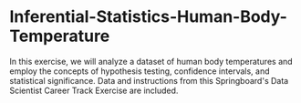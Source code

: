 # Inferential-Statistics-Human-Body-Temperature
In this exercise, we will analyze a dataset of human body temperatures and employ the concepts of hypothesis testing, confidence intervals, and statistical significance. Data and instructions from this Springboard's Data Scientist Career Track Exercise are included.
